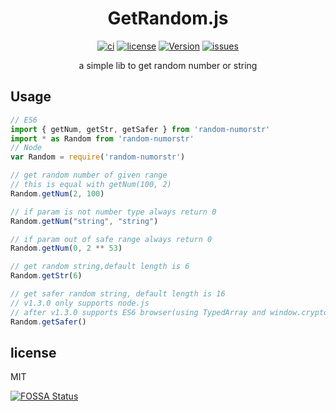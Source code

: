 <h1 align="center">GetRandom.js</h1>

<p align="center">
    <a href="https://www.travis-ci.org/isLishude/get-random"><img src="https://www.travis-ci.org/isLishude/get-random.svg?branch=master" alt="ci"></a>
    <a href="https://app.fossa.io/projects/git%2Bgithub.com%2FisLishude%2Fget-random?ref=badge_shield"><img src="https://app.fossa.io/api/projects/git%2Bgithub.com%2FisLishude%2Fget-random.svg?type=shield" alt="license"></a>
    <a href="https://www.npmjs.com/package/random-numorstr"><img src="https://img.shields.io/npm/v/random-numorstr.svg" alt="Version"></a>
    <a href="https://github.com/isLishude/get-random/issues"><img src="https://img.shields.io/github/issues/islishude/random-numorstr.svg" alt="issues"></a>
    <br/>
</p>


<p align="center">a simple lib to get random number or string</p>

## Usage

```js
// ES6
import { getNum, getStr, getSafer } from 'random-numorstr'
import * as Random from 'random-numorstr'
// Node
var Random = require('random-numorstr')

// get random number of given range
// this is equal with getNum(100, 2)
Random.getNum(2, 100)

// if param is not number type always return 0
Random.getNum("string", "string")

// if param out of safe range always return 0
Random.getNum(0, 2 ** 53)

// get random string,default length is 6
Random.getStr(6)

// get safer random string, default length is 16
// v1.3.0 only supports node.js
// after v1.3.0 supports ES6 browser(using TypedArray and window.crypto)
Random.getSafer()
```

## license
MIT

[![FOSSA Status](https://app.fossa.io/api/projects/git%2Bgithub.com%2FisLishude%2Fget-random.svg?type=large)](https://app.fossa.io/projects/git%2Bgithub.com%2FisLishude%2Fget-random?ref=badge_large)